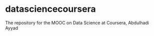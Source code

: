 datasciencecoursera
===================

The repository for the MOOC on Data Science at Coursera, Abdulhadi Ayyad
